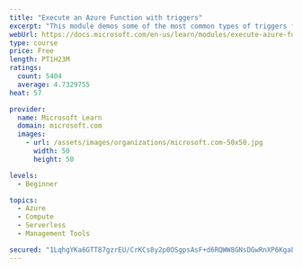 ```yaml
---
title: "Execute an Azure Function with triggers"
excerpt: "This module demos some of the most common types of triggers for executing Azure Functions and how to configure them to execute your logic."
webUrl: https://docs.microsoft.com/en-us/learn/modules/execute-azure-function-with-triggers/
type: course
price: Free
length: PT1H23M
ratings:
  count: 5404
  average: 4.7329755
heat: 57

provider:
  name: Microsoft Learn
  domain: microsoft.com
  images:
    - url: /assets/images/organizations/microsoft.com-50x50.jpg
      width: 50
      height: 50

levels:
  - Beginner

topics:
  - Azure
  - Compute
  - Serverless
  - Management Tools

secured: "1LqhgYKa6GTT87gzrEU/CrKCs8y2p0OSgpsAsF+d6RQWW8GNsDGwRnXP6KgaLRR6ijfzG8hPdjPU/FklCQvEvYNvTwy7SGt+2YLmS1ZjsJt5HwNFNi0f1QCh3QV/Pzc4Iw1WTSvt+ZarYXAcQf/K5cbq+VWGytNCGGLZnAolep5Lanr7vTC3kA80VZfS7MX5JB3nvCDZW8S7FeRqBbeDYz+u+6lEjdat0J1KYddicQQ/kz607C25bw1mbv9cgVRNJGHpwhUQDhseoJMMTStzTpq5qi1Eyc5rTWsqfSWb91YKbX09bvJdJgc4MxVcs5xbBpzlRw1U4eGfOGlzcbtKeNPKXFT2n2crJuBc6avVscNAlHG2BnWMJFIfr8n3N5tC/KQnNFUimRCI6I623o+VQDYXfr2E3HUvlpHaMvKzcCs=;7iQK3R2x00bODMPWmpR1XQ=="
---
```


